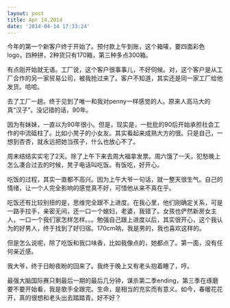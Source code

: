 ```yaml
---
layout: post
title: Apr 14,2014
date: '2014-04-14 17:33:24'
---
```



今年的第一个新客户终于开始了。预付款上午到账，这个箱唛，要四面彩色logo，四种拼，2种货只有170箱，第三种多点300箱。

有点刚开始就无语。工厂说，这个客户很事事儿，不好伺候。对，这个客户是从工厂合作的另一家贸易公司，被我抢过来了。客户不知道，其实还是同一家工厂给他发货。哈哈。

去了工厂一趟。终于见到了唯一和我对penny一样感觉的人。原来人高马大的真“汉子”。没记错的话，90年。

因为有妹妹，一直以为90年很小。但是，现实是，一批批的90后开始承担社会工作的中流砥柱了。比如小凳子的小女友。其实看起来成熟大方的很。只是自己，一想到杏杏，就永远把她当孩子，什么也放心不了。

周末结结实实宅了2天。除了上午下来去周大福拿发票。周六饿了一天，犯愁晚上怎么凑合过去的时候，凳子电话叫吃饭。有饭吃，好开心。

吃饭的过程，其实一直都不高兴。因为上午大爷一句话，就一整天很生气。自己的情绪，让一个人完全影响的感觉真不好，可惜他从来不真在乎。

吃饭还有比较别扭的是，思维完全跟不上进度。在我心里，他们刚确定关系，可是一路手拉手，亲密无间，还一口一个媳妇，老婆，我错了。女孩也俨然新房女主人，一口一个我们家怎样怎样。。。勉强自己跟上进度以后，其实很开心，这个我认为的好男人，终于找到了好归宿。170cm呐，我是男的，我也喜欢这样的。

但是怎么说呢，除了吃饭和我口味香，比如我像点的，她都点了。第一面，没有任何亲近感。

我大爷，终于日盼夜盼的回来了。我终于晚上又有老头抱着睡了，哼。

最强大脑国际赛只剩最后一期的最后几分钟，谋杀第二季ending，第三季在琢磨要不要开始看，我是歌手全跟完。生命，是相当的充实而有意义。如今，春暖花花开，真的很想和老头出去踏踏青。好不好？


